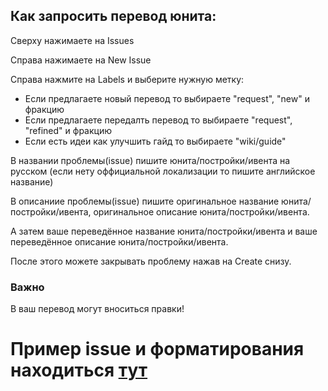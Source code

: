 ## Как запросить перевод юнита:

Сверху нажимаете на Issues



Справа нажимаете на New Issue



Справа нажмите на Labels и выберите нужную метку:
- Если предлагаете новый перевод то выбираете "request", "new" и фракцию
- Если предлагаете передалть перевод то выбираете "request", "refined" и фракцию
- Если есть идеи как улучшить гайд то выбираете "wiki/guide"



В названии проблемы(issue) пишите юнита/постройки/ивента на русском (если нету оффициальной локализации то пишите английское название)

В описаниие проблемы(issue) пишите оригинальное название юнита/постройки/ивента, оригинальное описание юнита/постройки/ивента.

А затем ваше переведённое название юнита/постройки/ивента и ваше переведённое описание юнита/постройки/ивента.

После этого можете закрывать проблему нажав на Create снизу.

### Важно

В ваш перевод могут вноситься правки!

# Пример issue и форматирования находиться [тут](https://github.com/Limon-X/AEA-goblin-request/issues/1)
